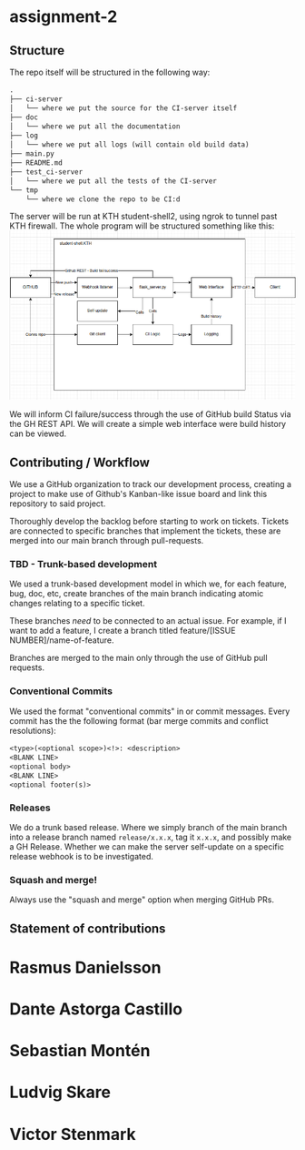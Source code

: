 # assignment-2

## Structure
The repo itself will be structured in the following way:

```
.
├── ci-server
│   └── where we put the source for the CI-server itself 
├── doc
│   └── where we put all the documentation 
├── log
│   └── where we put all logs (will contain old build data)
├── main.py
├── README.md
├── test_ci-server
│   └── where we put all the tests of the CI-server
└── tmp
    └── where we clone the repo to be CI:d 

```

The server will be run at KTH student-shell2, using ngrok to tunnel past
KTH firewall. The whole program will be structured something like this:
![Failed to load file!](doc/img/structure.png)

We will inform CI failure/success through the use of GitHub build Status
via the GH REST API. We will create a simple web interface were build 
history can be viewed.

## Contributing / Workflow
We use a GitHub organization to track our development process, creating a project
to make use of Github's Kanban-like issue board and link this repository to said 
project. 

Thoroughly develop the backlog before starting to work on tickets.
Tickets are connected to specific branches that implement the tickets, these are
merged into our main branch through pull-requests.

### TBD - Trunk-based development
We used a trunk-based development model in which we, for each feature, bug, doc, etc,
create branches of the main branch indicating atomic changes relating to a specific
ticket. 

These branches *need* to be connected to an actual issue. For example, if I want
to add a feature, I create a branch titled feature/[ISSUE NUMBER]/name-of-feature.

Branches are merged to the main only through the use of GitHub pull requests.

### Conventional Commits
We used the format "conventional commits" in or commit messages. Every commit has the 
the following format (bar merge commits and conflict resolutions):

```
<type>(<optional scope>)<!>: <description>
<BLANK LINE>
<optional body>
<BLANK LINE>
<optional footer(s)>
```

### Releases
We do a trunk based release. Where we simply branch of the main branch into a release 
branch named `release/x.x.x`, tag it `x.x.x`, and possibly make a GH Release. Whether
we can make the server self-update on a specific release webhook is to be investigated.


### Squash and merge!
Always use the "squash and merge" option when merging GitHub PRs.


## Statement of contributions

# Rasmus Danielsson

# Dante Astorga Castillo

# Sebastian Montén


# Ludvig Skare

# Victor Stenmark

